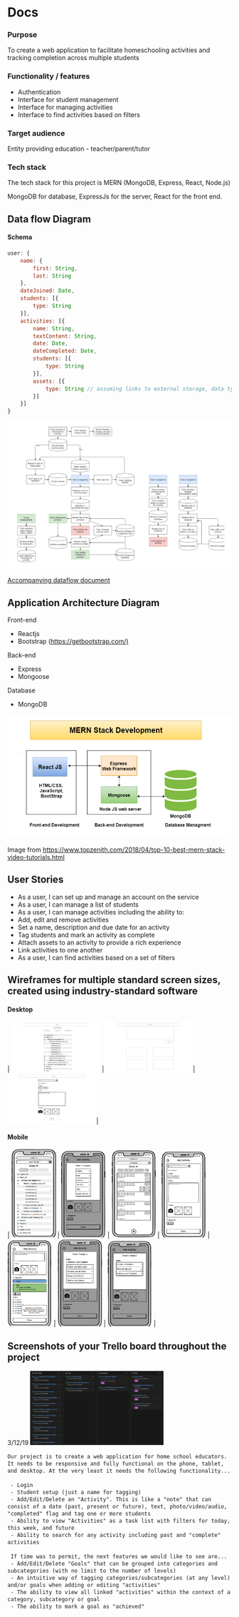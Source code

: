 # Docs
### Purpose

To create a web application to facilitate homeschooling activities and tracking completion across multiple students

### Functionality / features

* Authentication
* Interface for student management
* Interface for managing activities
* Interface to find activities based on filters

### Target audience

Entity providing education - teacher/parent/tutor

### Tech stack

The tech stack for this project is MERN (MongoDB, Express, React, Node.js)

MongoDB for database, ExpressJs for the server, React for the front end.

## Data flow Diagram

#### Schema

```javascript
user: {
    name: {
        first: String,
        last: String
    },
    dateJoined: Date,
    students: [{
        type: String
    }],
    activities: [{
        name: String,
        textContent: String,
        date: Date,
        dateCompleted: Date,
        students: [{
            type: String
        }],
        assets: [{
            type: String // assuming links to external storage, data type can change
        }]
    }]
}
```
<a href="./Docs/dataflow.jpg"><img src="./Docs/dataflow.jpg" width="600" /></a>

<a href="./Docs/dataflow.md">Accompanying dataflow document</a>

## Application Architecture Diagram

Front-end

* Reactjs
* Bootstrap (<https://getbootstrap.com/)>

Back-end

* Express
* Mongoose

Database

* MongoDB

<img alt="mern" src="./Docs/mern stack development.png" />

Image from https://www.topzenith.com/2018/04/top-10-best-mern-stack-video-tutorials.html

## User Stories

* As a user, I can set up and manage an account on the service
* As a user, I can manage a list of students
* As a user, I can manage activities including the ability to:
 * Add, edit and remove activities
 * Set a name, description and due date for an activity
 * Tag students and mark an activity as complete
 * Attach assets to an activity to provide a rich experience
 * Link activities to one another
* As a user, I can find activities based on a set of filters

## Wireframes for multiple standard screen sizes, created using industry-standard software


#### Desktop
| <img src="./Docs/Mockups/Desktop/All Activitys.png" width="200" /> |<img src="./Docs/Mockups/Desktop/Main Page.png" width="200" />|<img src="./Docs/Mockups/Desktop/Mark as complete.png" width="200" />|

#### Mobile
| <img src="./Docs/Mockups/78096386_792711084509630_2010875444282261504_n.png" width="100" />
 | <img src="./Docs/Mockups/78247378_2409140202736747_5168204095114182656_n.png" width="100" />
 | <img src="./Docs/Mockups/78294394_441256313251495_5784109861423808512_n.png" width="100" />
 | <img src="./Docs/Mockups/78296387_422105271816132_7116791862085550080_n.png" width="100" />
 | <img src="./Docs/Mockups/78599042_1825698227567410_6403373772467863552_n.png" width="100" />
 | <img src="./Docs/Mockups/78815902_2511913082393794_249607972936744960_n.png" width="100" />
 | <img src="./Docs/Mockups/78903307_1411215442379506_7645052421219024896_n.png" width="100" /> |

## Screenshots of your Trello board throughout the project

3/12/19
<img src="./Docs/Screen Shot 2019-12-04 at 9.46.36 am.png" width="300" />

```text
Our project is to create a web application for home school educators. It needs to be responsive and fully functional on the phone, tablet, and desktop. At the very least it needs the following functionality...

 - Login
 - Student setup (just a name for tagging)
 - Add/Edit/Delete an "Activity". This is like a "note" that can consist of a date (past, present or future), text, photo/video/audio, "completed" flag and tag one or more students
 - Ability to view "Activities" as a task list with filters for today, this week, and future
 - Ability to search for any activity including past and "complete" activities

 If time was to permit, the next features we would like to see are...
 - Add/Edit/Delete "Goals" that can be grouped into categories and subcategories (with no limit to the number of levels)
 - An intuitive way of tagging categories/subcategories (at any level) and/or goals when adding or editing "activities"
 - The ability to view all linked "activities" within the context of a category, subcategory or goal
 - The ability to mark a goal as "achieved"
```
